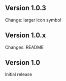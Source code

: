 ## Version 1.0.3

Change: larger icon symbol

## Version 1.0.x

Changes: README

## Version 1.0

Initial release

